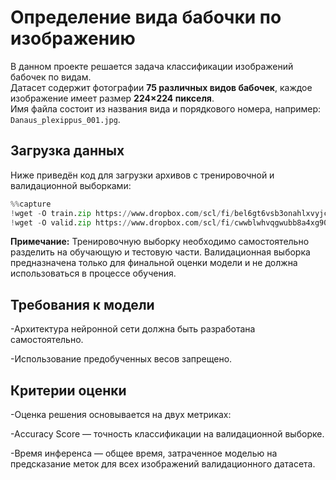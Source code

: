# Определение вида бабочки по изображению

В данном проекте решается задача классификации изображений бабочек по видам.  
Датасет содержит фотографии **75 различных видов бабочек**, каждое изображение имеет размер **224×224 пикселя**.  
Имя файла состоит из названия вида и порядкового номера, например: `Danaus_plexippus_001.jpg`.

## Загрузка данных

Ниже приведён код для загрузки архивов с тренировочной и валидационной выборками:

```python
%%capture
!wget -O train.zip https://www.dropbox.com/scl/fi/bel6gt6vsb3onahlxvyjc/train_fix.zip?rlkey=q2wscp6wv9j2hbk07y1mbcm54&dl=0
!wget -O valid.zip https://www.dropbox.com/scl/fi/cwwblwhvqgwubb8a4xg90/valid.zip?rlkey=mow899lvyawq4wku2m8lfvrh3&dl=0
```
**Примечание:**
Тренировочную выборку необходимо самостоятельно разделить на обучающую и тестовую части.
Валидационная выборка предназначена только для финальной оценки модели и не должна использоваться в процессе обучения.

## Требования к модели

-Архитектура нейронной сети должна быть разработана самостоятельно.

-Использование предобученных весов запрещено.

## Критерии оценки

-Оценка решения основывается на двух метриках:

-Accuracy Score — точность классификации на валидационной выборке.

-Время инференса — общее время, затраченное моделью на предсказание меток для всех изображений валидационного датасета.